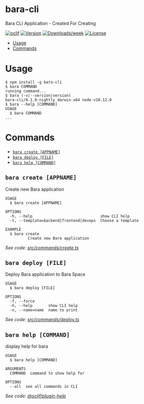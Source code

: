 bara-cli
========

Bara CLI Application - Created For Creating

[![oclif](https://img.shields.io/badge/cli-oclif-brightgreen.svg)](https://oclif.io)
[![Version](https://img.shields.io/npm/v/bara-cli.svg)](https://npmjs.org/package/bara-cli)
[![Downloads/week](https://img.shields.io/npm/dw/bara-cli.svg)](https://npmjs.org/package/bara-cli)
[![License](https://img.shields.io/npm/l/bara-cli.svg)](https://github.com/barajs/bara/blob/master/package.json)

<!-- toc -->
* [Usage](#usage)
* [Commands](#commands)
<!-- tocstop -->
# Usage
<!-- usage -->
```sh-session
$ npm install -g bara-cli
$ bara COMMAND
running command...
$ bara (-v|--version|version)
bara-cli/0.1.0-nightly darwin-x64 node-v10.12.0
$ bara --help [COMMAND]
USAGE
  $ bara COMMAND
...
```
<!-- usagestop -->
# Commands
<!-- commands -->
* [`bara create [APPNAME]`](#bara-create-appname)
* [`bara deploy [FILE]`](#bara-deploy-file)
* [`bara help [COMMAND]`](#bara-help-command)

## `bara create [APPNAME]`

Create new Bara application

```
USAGE
  $ bara create [APPNAME]

OPTIONS
  -h, --help                              show CLI help
  -t, --template=backend|frontend|devops  Choose a template

EXAMPLE
  $ bara create
          Create new Bara application
```

_See code: [src/commands/create.ts](https://github.com/barajs/bara/blob/v0.1.0-nightly/src/commands/create.ts)_

## `bara deploy [FILE]`

Deploy Bara application to Bara Space

```
USAGE
  $ bara deploy [FILE]

OPTIONS
  -f, --force
  -h, --help       show CLI help
  -n, --name=name  name to print
```

_See code: [src/commands/deploy.ts](https://github.com/barajs/bara/blob/v0.1.0-nightly/src/commands/deploy.ts)_

## `bara help [COMMAND]`

display help for bara

```
USAGE
  $ bara help [COMMAND]

ARGUMENTS
  COMMAND  command to show help for

OPTIONS
  --all  see all commands in CLI
```

_See code: [@oclif/plugin-help](https://github.com/oclif/plugin-help/blob/v2.1.6/src/commands/help.ts)_
<!-- commandsstop -->
